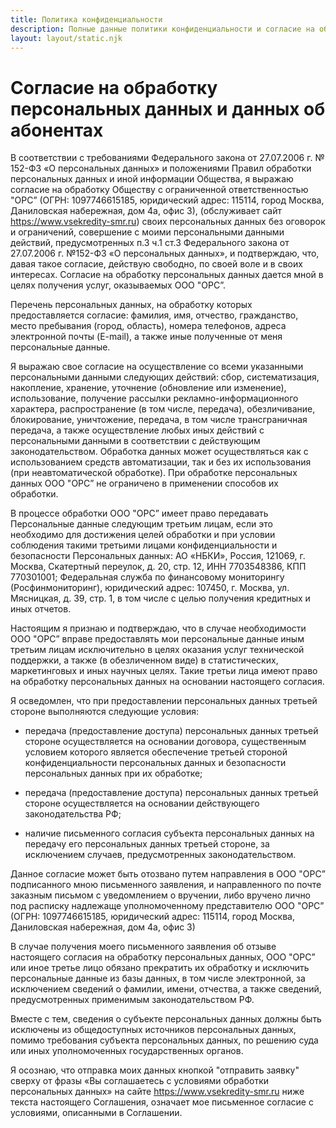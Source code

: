 ```yaml
---
title: Политика конфиденциальности
description: Полные данные политики конфиденциальности и согласие на обработку персональных данных
layout: layout/static.njk
---
```


# Согласие на обработку персональных данных и данных об абонентах

В соответствии с требованиями Федерального закона от 27.07.2006 г. № 152-ФЗ «О персональных данных» и положениями Правил обработки персональных данных и иной информации Общества, я выражаю согласие на обработку Обществу с ограниченной ответственностью "ОРС” (ОГРН: 1097746615185, юридический адрес: 115114, город Москва, Даниловская набережная, дом 4а, офис 3), (обслуживает сайт https://www.vsekredity-smr.ru) своих персональных данных без оговорок и ограничений, совершение с моими персональными данными действий, предусмотренных п.3 ч.1 ст.3 Федерального закона от 27.07.2006 г. №152-ФЗ «О персональных данных», и подтверждаю, что, давая такое согласие, действую свободно, по своей воле и в своих интересах. Согласие на обработку персональных данных дается мной в целях получения услуг, оказываемых ООО "ОРС”.

Перечень персональных данных, на обработку которых предоставляется согласие: фамилия, имя, отчество, гражданство, место пребывания (город, область), номера телефонов, адреса электронной почты (E-mail), а также иные полученные от меня персональные данные.

Я выражаю свое согласие на осуществление со всеми указанными персональными данными следующих действий: сбор, систематизация, накопление, хранение, уточнение (обновление или изменение), использование, получение рассылки рекламно-информационного характера, распространение (в том числе, передача), обезличивание, блокирование, уничтожение, передача, в том числе трансграничная передача, а также осуществление любых иных действий с персональными данными в соответствии с действующим законодательством. Обработка данных может осуществляться как с использованием средств автоматизации, так и без их использования (при неавтоматической обработке). При обработке персональных данных ООО "ОРС” не ограничено в применении способов их обработки.

В процессе обработки ООО "ОРС” имеет право передавать Персональные данные следующим третьим лицам, если это необходимо для достижения целей обработки и при условии соблюдения такими третьими лицами конфиденциальности и безопасности Персональных данных: АО «НБКИ», Россия, 121069, г. Москва, Скатертный переулок, д. 20, стр. 12, ИНН 7703548386, КПП 770301001; Федеральная служба по финансовому мониторингу (Росфинмониторинг), юридический адрес: 107450, г. Москва, ул. Мясницкая, д. 39, стр. 1, в том числе с целью получения кредитных и иных отчетов.

Настоящим я признаю и подтверждаю, что в случае необходимости ООО "ОРС” вправе предоставлять мои персональные данные иным третьим лицам исключительно в целях оказания услуг технической поддержки, а также (в обезличенном виде) в статистических, маркетинговых и иных научных целях. Такие третьи лица имеют право на обработку персональных данных на основании настоящего согласия.

Я осведомлен, что при предоставлении персональных данных третьей стороне выполняются следующие условия:

- передача (предоставление доступа) персональных данных третьей стороне осуществляется на основании договора, существенным условием которого является обеспечение третьей стороной конфиденциальности персональных данных и безопасности персональных данных при их обработке;

- передача (предоставление доступа) персональных данных третьей стороне осуществляется на основании действующего законодательства РФ;

- наличие письменного согласия субъекта персональных данных на передачу его персональных данных третьей стороне, за исключением случаев, предусмотренных законодательством.

Данное согласие может быть отозвано путем направления в ООО "ОРС” подписанного мною письменного заявления, и направленного по почте заказным письмом с уведомлением о вручении, либо вручено лично под расписку надлежаще уполномоченному представителю ООО "ОРС” (ОГРН: 1097746615185, юридический адрес: 115114, город Москва, Даниловская набережная, дом 4а, офис 3)

В случае получения моего письменного заявления об отзыве настоящего согласия на обработку персональных данных, ООО "ОРС” или иное третье лицо обязано прекратить их обработку и исключить персональные данные из базы данных, в том числе электронной, за исключением сведений о фамилии, имени, отчества, а также сведений, предусмотренных применимым законодательством РФ.

Вместе с тем, сведения о субъекте персональных данных должны быть исключены из общедоступных источников персональных данных, помимо требования субъекта персональных данных, по решению суда или иных уполномоченных государственных органов.

Я осознаю, что отправка моих данных кнопкой "отправить заявку" сверху от фразы «Вы соглашаетесь с условиями обработки персональных данных» на сайте https://www.vsekredity-smr.ru ниже текста настоящего Соглашения, означает мое письменное согласие с условиями, описанными в Соглашении.